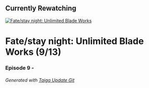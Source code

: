 ﻿
## Currently Rewatching

[![Fate/stay night: Unlimited Blade Works](https://s4.anilist.co/file/anilistcdn/media/anime/cover/medium/nx19603-pc0lrFinBpTg.jpg)](https://anilist.co/anime/19603)

# Fate/stay night: Unlimited Blade Works (9/13)

### Episode 9 - 

###### *Generated with [Taiga Update Git](https://github.com/nike4613/taiga-update-git)*